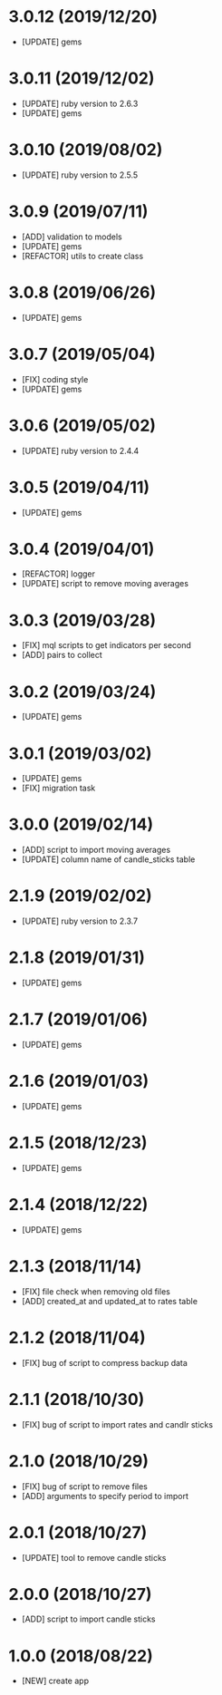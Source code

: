 # 3.0.12 (2019/12/20)
- [UPDATE] gems

# 3.0.11 (2019/12/02)
- [UPDATE] ruby version to 2.6.3
- [UPDATE] gems

# 3.0.10 (2019/08/02)
- [UPDATE] ruby version to 2.5.5

# 3.0.9 (2019/07/11)
- [ADD] validation to models
- [UPDATE] gems
- [REFACTOR] utils to create class

# 3.0.8 (2019/06/26)
- [UPDATE] gems

# 3.0.7 (2019/05/04)
- [FIX] coding style
- [UPDATE] gems

# 3.0.6 (2019/05/02)
- [UPDATE] ruby version to 2.4.4

# 3.0.5 (2019/04/11)
- [UPDATE] gems

# 3.0.4 (2019/04/01)
- [REFACTOR] logger
- [UPDATE] script to remove moving averages

# 3.0.3 (2019/03/28)
- [FIX] mql scripts to get indicators per second
- [ADD] pairs to collect

# 3.0.2 (2019/03/24)
- [UPDATE] gems

# 3.0.1 (2019/03/02)
- [UPDATE] gems
- [FIX] migration task

# 3.0.0 (2019/02/14)
- [ADD] script to import moving averages
- [UPDATE] column name of candle_sticks table

# 2.1.9 (2019/02/02)
- [UPDATE] ruby version to 2.3.7

# 2.1.8 (2019/01/31)
- [UPDATE] gems

# 2.1.7 (2019/01/06)
- [UPDATE] gems

# 2.1.6 (2019/01/03)
- [UPDATE] gems

# 2.1.5 (2018/12/23)
- [UPDATE] gems

# 2.1.4 (2018/12/22)
- [UPDATE] gems

# 2.1.3 (2018/11/14)
- [FIX] file check when removing old files
- [ADD] created_at and updated_at to rates table

# 2.1.2 (2018/11/04)
- [FIX] bug of script to compress backup data

# 2.1.1 (2018/10/30)
- [FIX] bug of script to import rates and candlr sticks

# 2.1.0 (2018/10/29)
- [FIX] bug of script to remove files
- [ADD] arguments to specify period to import

# 2.0.1 (2018/10/27)
- [UPDATE] tool to remove candle sticks

# 2.0.0 (2018/10/27)
- [ADD] script to import candle sticks

# 1.0.0 (2018/08/22)
- [NEW] create app
